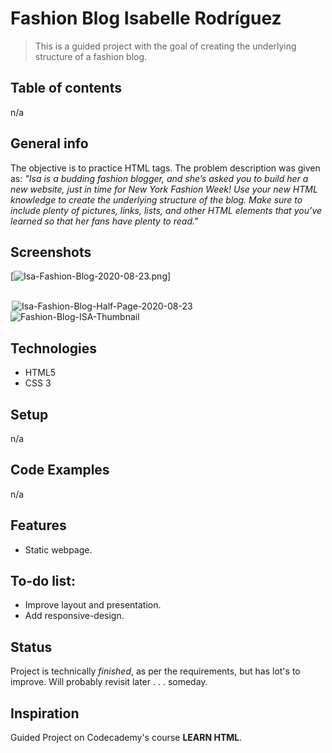 # Fashion Blog Isabelle Rodríguez
> This is a guided project with the goal of creating the underlying structure of a fashion blog. 

## Table of contents
n/a

## General info
The objective is to practice HTML tags. The problem description was given as: *"Isa is a budding fashion blogger, and she’s asked you to build her a new website, just in time for New York Fashion Week! Use your new HTML knowledge to create the underlying structure of the blog. Make sure to include plenty of pictures, links, lists, and other HTML elements that you’ve learned so that her fans have plenty to read."*

## Screenshots
[![Isa-Fashion-Blog-2020-08-23.png](https://i.postimg.cc/mrCjXYzL/Isa-Fashion-Blog-2020-08-23.png)]
<br>
<br>

<div style="display: inline; padding: 2px;">
  
<img src='https://i.postimg.cc/k6B8v3Zy/Isa-Fashion-Blog-Half-Page-2020-08-23.png' border='0' alt='Isa-Fashion-Blog-Half-Page-2020-08-23'/>
<img src='https://i.postimg.cc/7fGDLC5Z/Fashion-Blog-ISA-Thumbnail.png' border='0' alt='Fashion-Blog-ISA-Thumbnail'/>
</div>


## Technologies
* HTML5
* CSS 3

## Setup
n/a

## Code Examples
n/a 

## Features
* Static webpage.

## To-do list:
* Improve layout and presentation.
* Add responsive-design.

## Status
Project is technically _finished_, as per the requirements, but has lot's to improve. Will probably revisit later . . . someday. 

## Inspiration
Guided Project on Codecademy's course **LEARN HTML**.  


